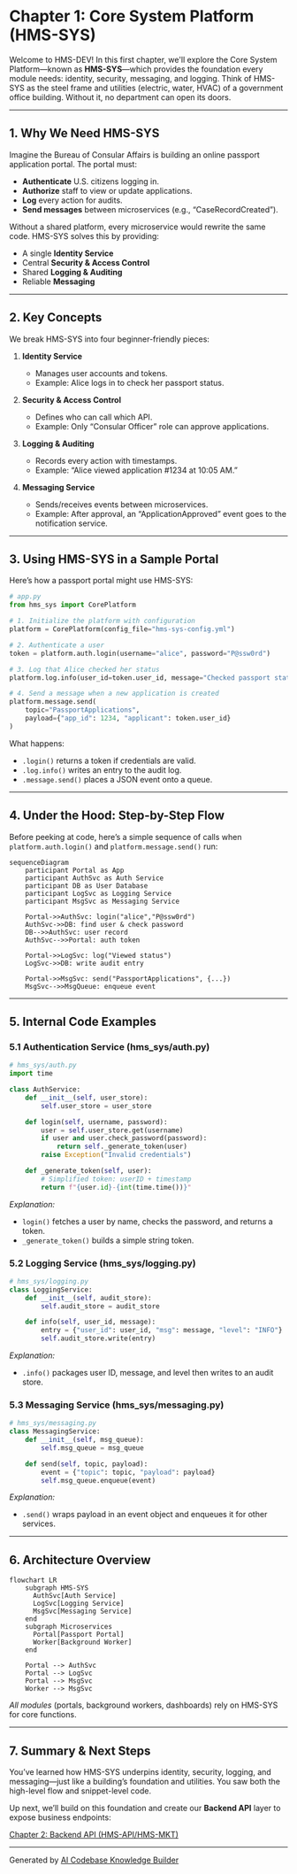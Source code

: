# Chapter 1: Core System Platform (HMS-SYS)

Welcome to HMS-DEV! In this first chapter, we'll explore the Core System Platform—known as **HMS-SYS**—which provides the foundation every module needs: identity, security, messaging, and logging. Think of HMS-SYS as the steel frame and utilities (electric, water, HVAC) of a government office building. Without it, no department can open its doors.

---

## 1. Why We Need HMS-SYS

Imagine the Bureau of Consular Affairs is building an online passport application portal. The portal must:

- **Authenticate** U.S. citizens logging in.
- **Authorize** staff to view or update applications.
- **Log** every action for audits.
- **Send messages** between microservices (e.g., “CaseRecordCreated”).

Without a shared platform, every microservice would rewrite the same code. HMS-SYS solves this by providing:
- A single **Identity Service**  
- Central **Security & Access Control**  
- Shared **Logging & Auditing**  
- Reliable **Messaging**  

---

## 2. Key Concepts

We break HMS-SYS into four beginner-friendly pieces:

1. **Identity Service**  
   - Manages user accounts and tokens.  
   - Example: Alice logs in to check her passport status.

2. **Security & Access Control**  
   - Defines who can call which API.  
   - Example: Only “Consular Officer” role can approve applications.

3. **Logging & Auditing**  
   - Records every action with timestamps.  
   - Example: “Alice viewed application #1234 at 10:05 AM.”

4. **Messaging Service**  
   - Sends/receives events between microservices.  
   - Example: After approval, an “ApplicationApproved” event goes to the notification service.

---

## 3. Using HMS-SYS in a Sample Portal

Here’s how a passport portal might use HMS-SYS:

```python
# app.py
from hms_sys import CorePlatform

# 1. Initialize the platform with configuration
platform = CorePlatform(config_file="hms-sys-config.yml")

# 2. Authenticate a user
token = platform.auth.login(username="alice", password="P@ssw0rd")

# 3. Log that Alice checked her status
platform.log.info(user_id=token.user_id, message="Checked passport status")

# 4. Send a message when a new application is created
platform.message.send(
    topic="PassportApplications",
    payload={"app_id": 1234, "applicant": token.user_id}
)
```

What happens:
- `.login()` returns a token if credentials are valid.
- `.log.info()` writes an entry to the audit log.
- `.message.send()` places a JSON event onto a queue.

---

## 4. Under the Hood: Step-by-Step Flow

Before peeking at code, here’s a simple sequence of calls when `platform.auth.login()` and `platform.message.send()` run:

```mermaid
sequenceDiagram
    participant Portal as App
    participant AuthSvc as Auth Service
    participant DB as User Database
    participant LogSvc as Logging Service
    participant MsgSvc as Messaging Service

    Portal->>AuthSvc: login("alice","P@ssw0rd")
    AuthSvc->>DB: find user & check password
    DB-->>AuthSvc: user record
    AuthSvc-->>Portal: auth token

    Portal->>LogSvc: log("Viewed status")
    LogSvc->>DB: write audit entry

    Portal->>MsgSvc: send("PassportApplications", {...})
    MsgSvc-->>MsgQueue: enqueue event
```

---

## 5. Internal Code Examples

### 5.1 Authentication Service (hms_sys/auth.py)

```python
# hms_sys/auth.py
import time

class AuthService:
    def __init__(self, user_store):
        self.user_store = user_store

    def login(self, username, password):
        user = self.user_store.get(username)
        if user and user.check_password(password):
            return self._generate_token(user)
        raise Exception("Invalid credentials")

    def _generate_token(self, user):
        # Simplified token: userID + timestamp
        return f"{user.id}-{int(time.time())}"
```

_Explanation:_  
- `login()` fetches a user by name, checks the password, and returns a token.  
- `_generate_token()` builds a simple string token.

### 5.2 Logging Service (hms_sys/logging.py)

```python
# hms_sys/logging.py
class LoggingService:
    def __init__(self, audit_store):
        self.audit_store = audit_store

    def info(self, user_id, message):
        entry = {"user_id": user_id, "msg": message, "level": "INFO"}
        self.audit_store.write(entry)
```

_Explanation:_  
- `.info()` packages user ID, message, and level then writes to an audit store.

### 5.3 Messaging Service (hms_sys/messaging.py)

```python
# hms_sys/messaging.py
class MessagingService:
    def __init__(self, msg_queue):
        self.msg_queue = msg_queue

    def send(self, topic, payload):
        event = {"topic": topic, "payload": payload}
        self.msg_queue.enqueue(event)
```

_Explanation:_  
- `.send()` wraps payload in an event object and enqueues it for other services.

---

## 6. Architecture Overview

```mermaid
flowchart LR
    subgraph HMS-SYS
      AuthSvc[Auth Service]
      LogSvc[Logging Service]
      MsgSvc[Messaging Service]
    end
    subgraph Microservices
      Portal[Passport Portal]
      Worker[Background Worker]
    end

    Portal --> AuthSvc
    Portal --> LogSvc
    Portal --> MsgSvc
    Worker --> MsgSvc
```

_All modules_ (portals, background workers, dashboards) rely on HMS-SYS for core functions.

---

## 7. Summary & Next Steps

You’ve learned how HMS-SYS underpins identity, security, logging, and messaging—just like a building’s foundation and utilities. You saw both the high-level flow and snippet-level code.

Up next, we’ll build on this foundation and create our **Backend API** layer to expose business endpoints:

[Chapter 2: Backend API (HMS-API/HMS-MKT)](02_backend_api__hms_api_hms_mkt__.md)

---

Generated by [AI Codebase Knowledge Builder](https://github.com/The-Pocket/Tutorial-Codebase-Knowledge)